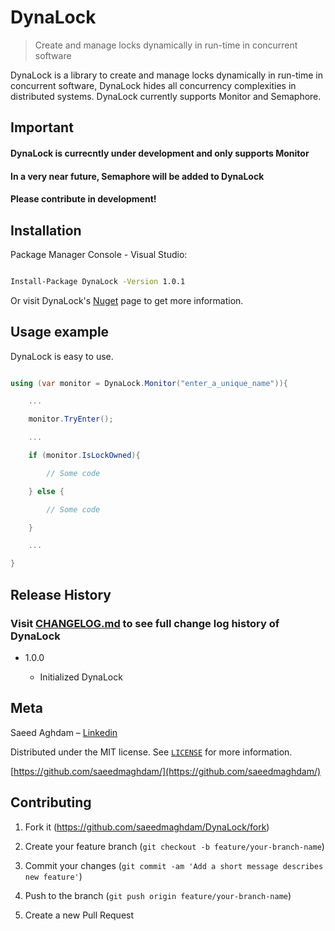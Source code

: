 



# DynaLock

> Create and manage locks dynamically in run-time in concurrent software

  

DynaLock is a library to create and manage locks dynamically in run-time in concurrent software, DynaLock hides all concurrency complexities in distributed systems.
DynaLock currently supports Monitor and Semaphore.

## Important
#### DynaLock is currecntly under development and only supports Monitor
#### In a very near future, Semaphore will be added to DynaLock
#### Please contribute in development!

## Installation

  

Package Manager Console - Visual Studio:

  

```sh

Install-Package DynaLock -Version 1.0.1

```

  

Or visit DynaLock's [Nuget][nuget-page] page to get more information.

  

## Usage example

  

DynaLock is easy to use.

  

```cs

using (var monitor = DynaLock.Monitor("enter_a_unique_name")){

	...

	monitor.TryEnter();

	...

	if (monitor.IsLockOwned){

		// Some code

	} else {

		// Some code

	}

	...

}

```
  
  
## Release History

  
### Visit [CHANGELOG.md] to see full change log history of DynaLock

* 1.0.0

	* Initialized DynaLock
  

## Meta

  

Saeed Aghdam – [Linkedin][linkedin]

  

Distributed under the MIT license. See [``LICENSE``][github-license] for more information.

  

[https://github.com/saeedmaghdam/](https://github.com/saeedmaghdam/)

  

## Contributing

  

1. Fork it (<https://github.com/saeedmaghdam/DynaLock/fork>)

2. Create your feature branch (`git checkout -b feature/your-branch-name`)

3. Commit your changes (`git commit -am 'Add a short message describes new feature'`)

4. Push to the branch (`git push origin feature/your-branch-name`)

5. Create a new Pull Request

  

<!-- Markdown link & img dfn's -->

[linkedin]:https://www.linkedin.com/in/saeedmaghdam/

[nuget-page]:https://www.nuget.org/packages/DynaLock

[github]: https://github.com/saeedmaghdam/

[github-page]: https://github.com/saeedmaghdam/DynaLock/
[github-license]: https://raw.githubusercontent.com/saeedmaghdam/DynaLock/master/LICENSE
[CHANGELOG.md]: https://github.com/saeedmaghdam/DynaLock/blob/master/CHANGELOG.md
[DynaLock.Test]: https://github.com/saeedmaghdam/DynaLock/tree/master/DynaLock.Test